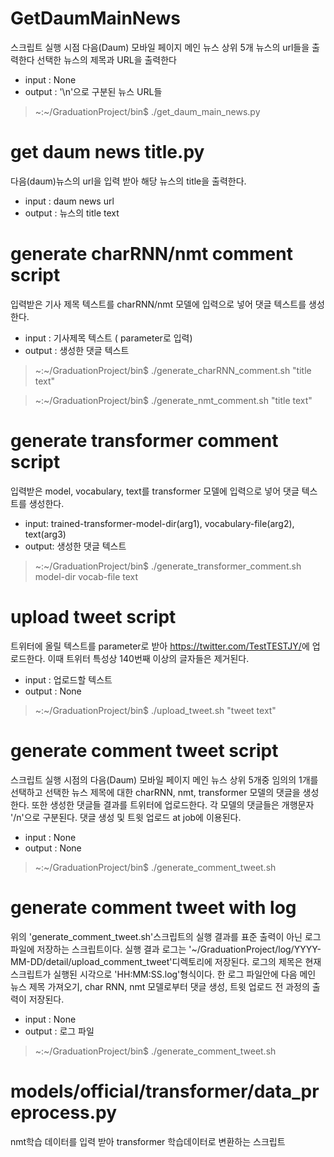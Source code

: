 # GetDaumMainNews
스크립트 실행 시점 다음(Daum) 모바일 페이지 메인 뉴스 상위 5개 뉴스의 url들을 출력한다
선택한 뉴스의 제목과 URL을 출력한다
- input : None
- output : '\n'으로 구분된 뉴스 URL들

> ~:~/GraduationProject/bin$ ./get_daum_main_news.py

# get daum news title.py
다음(daum)뉴스의 url을 입력 받아 해당 뉴스의 title을 출력한다.
- input : daum news url
- output : 뉴스의 title text


# generate charRNN/nmt comment script
입력받은 기사 제목 텍스트를 charRNN/nmt 모델에 입력으로 넣어 댓글 텍스트를 생성한다.

- input : 기사제목 텍스트 ( parameter로 입력)
- output : 생성한 댓글 텍스트

> ~:~/GraduationProject/bin$ ./generate_charRNN_comment.sh "title text"


> ~:~/GraduationProject/bin$ ./generate_nmt_comment.sh "title text"

# generate transformer comment script
입력받은 model, vocabulary, text를 transformer 모델에 입력으로 넣어 댓글 텍스트를 생성한다.

- input: trained-transformer-model-dir(arg1), vocabulary-file(arg2), text(arg3)
- output: 생성한 댓글 텍스트

> ~:~/GraduationProject/bin$ ./generate_transformer_comment.sh model-dir vocab-file text


# upload tweet script
트위터에 올릴 텍스트를 parameter로 받아 <https://twitter.com/TestTESTJY/>에 업로드한다.
이때 트위터 특성상 140번째 이상의 글자들은 제거된다.

- input : 업로드할 텍스트
- output : None

> ~:~/GraduationProject/bin$ ./upload_tweet.sh "tweet text"

# generate comment tweet script
스크립트 실행 시점의 다음(Daum) 모바일 페이지 메인 뉴스 상위 5개중 임의의 1개를 선택하고
선택한 뉴스 제목에 대한 charRNN, nmt, transformer 모델의 댓글을 생성한다.
또한 생성한 댓글들 결과를 트위터에 업로드한다. 각 모델의 댓글들은 개행문자 '/n'으로 구분된다.
댓글 생성 및 트윗 업로드 at job에 이용된다.

- input : None
- output : None 

> ~:~/GraduationProject/bin$ ./generate_comment_tweet.sh

# generate comment tweet with log
위의 'generate_comment_tweet.sh'스크립트의 실행 결과를 표준 출력이 아닌 로그 파일에 저장하는 스크립트이다.
실행 결과 로그는 '~/GraduationProject/log/YYYY-MM-DD/detail/upload_comment_tweet'디렉토리에 저장된다.
로그의 제목은 현재 스크립트가 실행된 시각으로 'HH:MM:SS.log'형식이다.
한 로그 파일안에 다음 메인 뉴스 제목 가져오기, char RNN, nmt 모델로부터 댓글 생성, 트윗 업로드 전 과정의 출력이 저장된다.

- input : None
- output : 로그 파일

> ~:~/GraduationProject/bin$ ./generate_comment_tweet.sh


# models/official/transformer/data_preprocess.py
nmt학습 데이터를 입력 받아 transformer 학습데이터로 변환하는 스크립트
